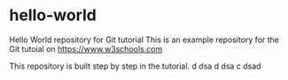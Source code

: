 # hello-world
Hello World repository for Git tutorial
This is an example repository for the Git tutoial on https://www.w3schools.com

This repository is built step by step in the tutorial.
d
dsa
d
dsa
c
dsad

